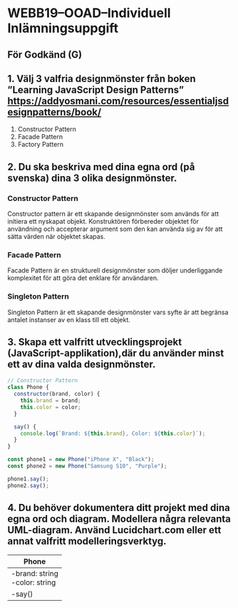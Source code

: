 # WEBB19–OOAD–Individuell Inlämningsuppgift

## För Godkänd (G)

## 1. Välj 3 valfria designmönster från boken ”Learning JavaScript Design Patterns” https://addyosmani.com/resources/essentialjsdesignpatterns/book/

1. Constructor Pattern
2. Facade Pattern
3. Factory Pattern

## 2. Du ska beskriva med dina egna ord (på svenska) dina 3 olika designmönster.

### Constructor Pattern

Constructor pattern är ett skapande designmönster som används för att initiera ett nyskapat objekt. Konstruktören förbereder objektet för användning och accepterar argument som den kan använda sig av för att sätta värden när objektet skapas.

### Facade Pattern

Facade Pattern är en strukturell designmönster som döljer underliggande komplexitet för att göra det enklare för användaren.

### Singleton Pattern

Singleton Pattern är ett skapande designmönster vars syfte är att begränsa antalet instanser av en klass till ett objekt.

## 3. Skapa ett valfritt utvecklingsprojekt (JavaScript-applikation),där du använder minst ett av dina valda designmönster.

```javascript
// Constructor Pattern
class Phone {
  constructor(brand, color) {
    this.brand = brand;
    this.color = color;
  }

  say() {
    console.log(`Brand: ${this.brand}, Color: ${this.color}`);
  }
}

const phone1 = new Phone("iPhone X", "Black");
const phone2 = new Phone("Samsung S10", "Purple");

phone1.say();
phone2.say();
```

## 4. Du behöver dokumentera ditt projekt med dina egna ord och diagram. Modellera några relevanta UML-diagram. Använd Lucidchart.com eller ett annat valfritt modelleringsverktyg.

| Phone                            |
| -------------------------------- |
| -brand: string<br>-color: string |
| -say()                           |
